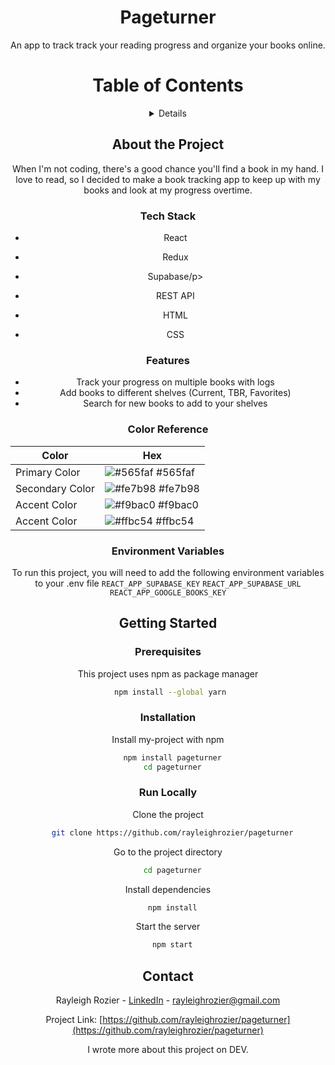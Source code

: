 <div align="center">

  <h1>Pageturner</h1>
  
  <p>
    An app to track track your reading progress and organize your books online.
  </p>

# Table of Contents

<details>
- [About the Project](#about-the-project)
  - [Tech Stack](#tech-stack)
  - [Features](#features)
  - [Color Reference](#color-reference)
  - [Environment Variables](#environment-variables)
- [Getting Started](#getting-started)
  - [Prerequisites](#prerequisites)
  - [Installation](#installation)
  - [Run Locally](#run-locally)
- [Contact](#contact)
- [Acknowledgements](#acknowledgements)
</details>

## About the Project

<div align="center"> 
    When I'm not coding, there's a good chance you'll find a book in my hand. I love to read, so I decided to make a book tracking app to keep up with my books and look at my progress overtime.
</div>

### Tech Stack

  <ul>
    <li><p>React</p></li>
    <li><p>Redux</p></li>
    <li><p>Supabase/p></li>
    <li><p>REST API</p></li>
    <li><p>HTML</p></li>
  <li><p>CSS</p></li>
  </ul>

### Features

- Track your progress on multiple books with logs
- Add books to different shelves (Current, TBR, Favorites)
- Search for new books to add to your shelves

### Color Reference

| Color           | Hex                                                              |
| --------------- | ---------------------------------------------------------------- |
| Primary Color   | ![#565faf](https://via.placeholder.com/10/222831?text=+) #565faf |
| Secondary Color | ![#fe7b98](https://via.placeholder.com/10/393E46?text=+) #fe7b98 |
| Accent Color    | ![#f9bac0](https://via.placeholder.com/10/00ADB5?text=+) #f9bac0 |
| Accent Color    | ![#ffbc54](https://via.placeholder.com/10/EEEEEE?text=+) #ffbc54 |

### Environment Variables

To run this project, you will need to add the following environment variables to your .env file
`REACT_APP_SUPABASE_KEY`
`REACT_APP_SUPABASE_URL`
`REACT_APP_GOOGLE_BOOKS_KEY`

<!-- Getting Started -->

## Getting Started

<!-- Prerequisites -->

### Prerequisites

This project uses npm as package manager

```bash
 npm install --global yarn
```

### Installation

Install my-project with npm

```bash
  npm install pageturner
  cd pageturner

```

### Run Locally

Clone the project

```bash
  git clone https://github.com/rayleighrozier/pageturner
```

Go to the project directory

```bash
  cd pageturner
```

Install dependencies

```bash
  npm install
```

Start the server

```bash
  npm start
```

<!-- Contact -->

## Contact

Rayleigh Rozier - [LinkedIn](https://www.linkedin.com/in/rayleighrozier/) - rayleighrozier@gmail.com

Project Link: [https://github.com/rayleighrozier/pageturner](https://github.com/rayleighrozier/pageturner)

I wrote more about this project on DEV.
